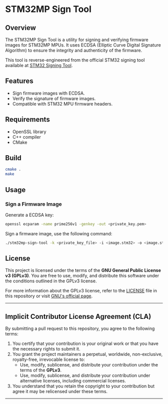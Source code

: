 # STM32MP Sign Tool

## Overview

The STM32MP Sign Tool is a utility for signing and verifying firmware images for STM32MP MPUs. 
It uses ECDSA (Elliptic Curve Digital Signature Algorithm) to ensure the integrity and authenticity of the firmware.

This tool is reverse-engineered from the official STM32 signing tool available at [STM32 Signing Tool](https://wiki.st.com/stm32mpu/wiki/Signing_tool).

## Features

- Sign firmware images with ECDSA.
- Verify the signature of firmware images.
- Compatible with STM32 MPU firmware headers.

## Requirements

- OpenSSL library
- C++ compiler
- CMake

## Build

```sh
cmake .
make
```

## Usage

### Sign a Firmware Image

Generate a ECDSA key:

```sh
openssl ecparam -name prime256v1 -genkey -out <private_key.pem>
```
Sign a firmware image, use the following command:

```sh
./stm32mp-sign-tool -k <private_key_file> -i <image.stm32> -o <image.stm32.signed>
```

## License

This project is licensed under the terms of the **GNU General Public License v3 (GPLv3)**.
You are free to use, modify, and distribute this software under the conditions outlined in the GPLv3 license.

For more information about the GPLv3 license, refer to the [LICENSE](LICENSE) file in this repository or visit [GNU's official page](https://www.gnu.org/licenses/gpl-3.0.html).

---

## Implicit Contributor License Agreement (CLA)

By submitting a pull request to this repository, you agree to the following terms:

1. You certify that your contribution is your original work or that you have the necessary rights to submit it.
2. You grant the project maintainers a perpetual, worldwide, non-exclusive, royalty-free, irrevocable license to:
   - Use, modify, sublicense, and distribute your contribution under the terms of the **GPLv3**.
   - Use, modify, sublicense, and distribute your contribution under alternative licenses, including commercial licenses.
3. You understand that you retain the copyright to your contribution but agree it may be relicensed under these terms.

---